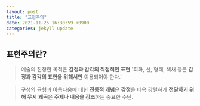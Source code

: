 ```yaml
---
layout: post
title: "표현주의"
date: 2021-11-25 16:30:59 +0900
categories: jekyll update
---
```


## 표현주의란?

> 예술의 진정한 목적은 **감정과 감각의 직접적인 표현**
>   '회화, 선, 형태, 색채 등은 **감정과 감각의 표현을 위해서만** 이용되어야 한다.'

> 구성의 균형과 아름다움에 대한 **전통적 개념**은 **감정**을 더욱 강렬하게 **전달하기 위해 무시**
>**왜곡**은 **주제나 내용을 강조**하는 중요한 수단.